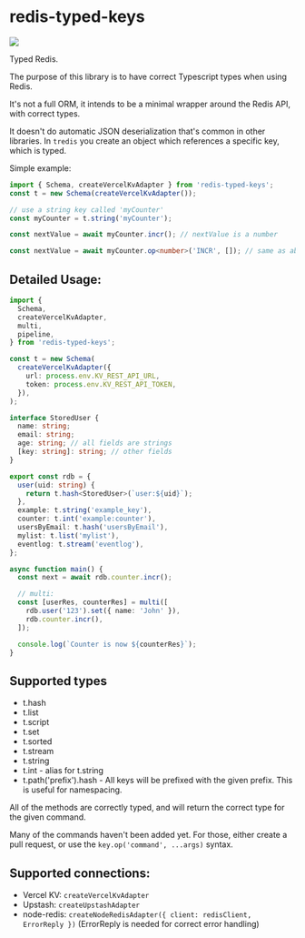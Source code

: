 # redis-typed-keys

<a href="https://www.npmjs.com/package/redis-typed-keys"><img src="https://img.shields.io/npm/v/redis-typed-keys.svg?style=flat" /></a>

Typed Redis.

The purpose of this library is to have correct Typescript types when using Redis.

It's not a full ORM, it intends to be a minimal wrapper around the Redis API, with correct types.

It doesn't do automatic JSON deserialization that's common in other libraries. In `tredis` you create an object which references a specific key, which is typed.

Simple example:

```ts
import { Schema, createVercelKvAdapter } from 'redis-typed-keys';
const t = new Schema(createVercelKvAdapter());

// use a string key called 'myCounter'
const myCounter = t.string('myCounter');

const nextValue = await myCounter.incr(); // nextValue is a number

const nextValue = await myCounter.op<number>('INCR', []); // same as above
```

## Detailed Usage:

```ts
import {
  Schema,
  createVercelKvAdapter,
  multi,
  pipeline,
} from 'redis-typed-keys';

const t = new Schema(
  createVercelKvAdapter({
    url: process.env.KV_REST_API_URL,
    token: process.env.KV_REST_API_TOKEN,
  }),
);

interface StoredUser {
  name: string;
  email: string;
  age: string; // all fields are strings
  [key: string]: string; // other fields
}

export const rdb = {
  user(uid: string) {
    return t.hash<StoredUser>(`user:${uid}`);
  },
  example: t.string('example_key'),
  counter: t.int('example:counter'),
  usersByEmail: t.hash('usersByEmail'),
  mylist: t.list('mylist'),
  eventlog: t.stream('eventlog'),
};

async function main() {
  const next = await rdb.counter.incr();

  // multi:
  const [userRes, counterRes] = multi([
    rdb.user('123').set({ name: 'John' }),
    rdb.counter.incr(),
  ]);

  console.log(`Counter is now ${counterRes}`);
}
```

## Supported types

- t.hash
- t.list
- t.script
- t.set
- t.sorted
- t.stream
- t.string
- t.int - alias for t.string
- t.path('prefix').hash - All keys will be prefixed with the given prefix. This is useful for namespacing.

All of the methods are correctly typed, and will return the correct type for the given command.

Many of the commands haven't been added yet. For those, either create a pull request, or use the `key.op('command', ...args)` syntax.

## Supported connections:

- Vercel KV: `createVercelKvAdapter`
- Upstash: `createUpstashAdapter`
- node-redis: `createNodeRedisAdapter({ client: redisClient, ErrorReply })` (ErrorReply is needed for correct error handling)
